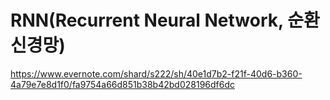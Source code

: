 # RNN(Recurrent Neural Network, 순환신경망)

https://www.evernote.com/shard/s222/sh/40e1d7b2-f21f-40d6-b360-4a79e7e8d1f0/fa9754a66d851b38b42bd028196df6dc
